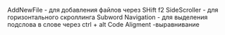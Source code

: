 AddNewFile - для добавления файлов через SHift f2
SideScroller - для горизонтального скроллинга
Subword Navigation - для выделения подслова в слове через ctrl + alt
Code Aligment -выравнивание
